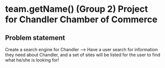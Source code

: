 <h1>team.getName() (Group 2) Project for Chandler Chamber of Commerce</h1>

<h2>Problem statement</h2>
<p>
  Create a search engine for Chandler --> Have a user search for information they need about Chandler, and a set of sites will be listed for the user to find what he/she is looking for!
</p>
